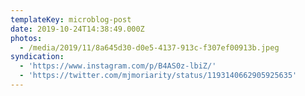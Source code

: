 ```yaml
---
templateKey: microblog-post
date: 2019-10-24T14:38:49.000Z
photos:
  - /media/2019/11/8a645d30-d0e5-4137-913c-f307ef00913b.jpeg
syndication:
  - 'https://www.instagram.com/p/B4AS0z-lbiZ/'
  - 'https://twitter.com/mjmoriarity/status/1193140662905925635'
---
```


